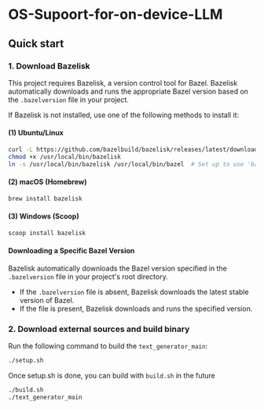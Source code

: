 # OS-Supoort-for-on-device-LLM

## Quick start

### 1. Download Bazelisk

This project requires Bazelisk, a version control tool for Bazel. Bazelisk automatically downloads and runs the appropriate Bazel version based on the `.bazelversion` file in your project.

If Bazelisk is not installed, use one of the following methods to install it:

#### (1) Ubuntu/Linux
```sh
curl -L https://github.com/bazelbuild/bazelisk/releases/latest/download/bazelisk-linux-amd64 -o /usr/local/bin/bazelisk
chmod +x /usr/local/bin/bazelisk
ln -s /usr/local/bin/bazelisk /usr/local/bin/bazel  # Set up to use 'bazel' command
```

#### (2) macOS (Homebrew)
```sh
brew install bazelisk
```

#### (3) Windows (Scoop)
```sh
scoop install bazelisk
```

#### Downloading a Specific Bazel Version

Bazelisk automatically downloads the Bazel version specified in the `.bazelversion` file in your project's root directory.

- If the `.bazelversion` file is absent, Bazelisk downloads the latest stable version of Bazel.
- If the file is present, Bazelisk downloads and runs the specified version.


### 2. Download external sources and build binary
Run the following command to build the `text_generator_main`:

```sh
./setup.sh
```

Once setup.sh is done, you can build with `build.sh` in the future

```sh
./build.sh
./text_generator_main
```